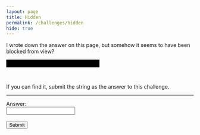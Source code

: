 ```yaml
---
layout: page
title: Hidden
permalink: /challenges/hidden
hide: true
---
```


I wrote down the answer on this page, but somehow it seems to have been blocked
from view?

<svg width="300" height="50">
    <text x="0" y="15" fill="black">TOLD_YOU_IT_WAS_HERE</text>
    <rect width="250" height="20" style="fill:rgb(0,0,0);stroke-with=3;stroke:rgb(0,0,0)" x="0" y="0" />
</svg>

If you can find it, submit the string as the answer to this challenge.

---
<form>
    <label for="answer">Answer:</label><br>
    <input type="text" id="submission" name="submission"><br><br>
    <input type="submit" value="Submit" onclick="javascript:checkAnswer('hidden', document.getElementById('submission').value)">
</form>
